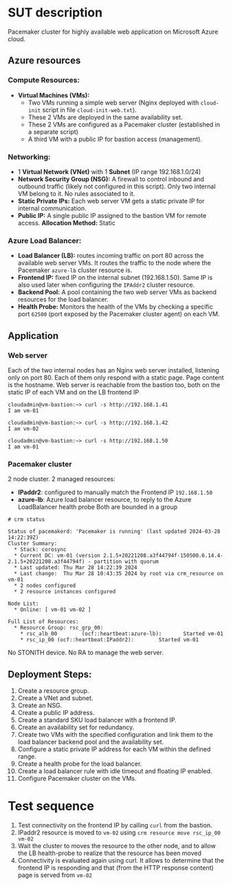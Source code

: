 # SUT description
Pacemaker cluster for highly available web application on Microsoft Azure cloud. 

## Azure resources
### Compute Resources:

- **Virtual Machines (VMs):**
    - Two VMs running a simple web server (Nginx deployed with `cloud-init` script in file `cloud-init-web.txt`).
    - These 2 VMs are deployed in the same availability set.
    - These 2 VMs are configured as a Pacemaker cluster (established in a separate script)
    - A third VM with a public IP for bastion access (management).

### Networking:

- 1 **Virtual Network (VNet)** with 1 **Subnet** (IP range 192.168.1.0/24)
- **Network Security Group (NSG):** A firewall to control inbound and outbound traffic (likely not configured in this script). Only two internal VM belong to it. No rules associated to it.
- **Static Private IPs:** Each web server VM gets a static private IP for internal communication.
- **Public IP:** A single public IP assigned to the bastion VM for remote access. **Allocation Method:** Static

### Azure Load Balancer:

- **Load Balancer (LB):** routes incoming traffic on port 80 across the available web server VMs. It routes the traffic to the node where the Pacemaker `azure-lb` cluster resource is.
- **Frontend IP:** fixed IP on the internal subnet (192.168.1.50). Same IP is also used later when configuring the `IPAddr2` cluster resource.
- **Backend Pool:** A pool containing the two web server VMs as backend resources for the load balancer.
- **Health Probe:** Monitors the health of the VMs by checking a specific port `62500` (port exposed by the Pacemaker cluster agent) on each VM.

## Application

### Web server

Each of the two internal nodes has an Nginx web server installed, listening only on port 80.
Each of them only respond with a static page. Page content is the hostname.
Web server is reachable from the bastion too, both on the static IP of each VM and on the LB frontend IP

```
cloudadmin@vm-bastion:~> curl -s http://192.168.1.41
I am vm-01

cloudadmin@vm-bastion:~> curl -s http://192.168.1.42
I am vm-02

cloudadmin@vm-bastion:~> curl -s http://192.168.1.50
I am vm-01
```

### Pacemaker cluster

2 node cluster. 2 managed resources:
- **IPaddr2**: configured to manually match the Frontend IP `192.168.1.50`
- **azure-lb**: Azure load balancer resource, to reply to the Azure LoadBalancer health probe
Both are bounded in a group

```
# crm status

Status of pacemakerd: 'Pacemaker is running' (last updated 2024-03-28 14:22:39Z)
Cluster Summary:
  * Stack: corosync
  * Current DC: vm-01 (version 2.1.5+20221208.a3f44794f-150500.6.14.4-2.1.5+20221208.a3f44794f) - partition with quorum
  * Last updated: Thu Mar 28 14:22:39 2024
  * Last change:  Thu Mar 28 10:43:35 2024 by root via crm_resource on vm-01
  * 2 nodes configured
  * 2 resource instances configured

Node List:
  * Online: [ vm-01 vm-02 ]

Full List of Resources:
  * Resource Group: rsc_grp_00:
    * rsc_alb_00        (ocf::heartbeat:azure-lb):       Started vm-01
    * rsc_ip_00 (ocf::heartbeat:IPaddr2):        Started vm-01
```

No STONITH device. No RA to manage the web server.

## Deployment Steps:

1. Create a resource group.
2. Create a VNet and subnet.
3. Create an NSG.
4. Create a public IP address.
5. Create a standard SKU load balancer with a frontend IP.
6. Create an availability set for redundancy.
7. Create two VMs with the specified configuration and link them to the load balancer backend pool and the availability set.
8. Configure a static private IP address for each VM within the defined range.
9. Create a health probe for the load balancer.
10. Create a load balancer rule with idle timeout and floating IP enabled.
11. Configure Pacemaker cluster on the VMs.

# Test sequence

1. Test connectivity on the frontend IP by calling `curl` from the bastion.
2. IPaddr2 resource is moved to `vm-02` using `crm resource move rsc_ip_00 vm-02`
3. Wait the cluster to moves the resource to the other node, and to allow the LB health-probe to realize that the resource has been moved
4. Connectivity is evaluated again using curl. It allows to determine that the frontend IP is responding and that (from the HTTP response content) page is served from `vm-02`

